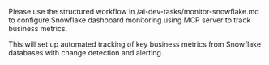 Please use the structured workflow in /ai-dev-tasks/monitor-snowflake.md to configure Snowflake dashboard monitoring using MCP server to track business metrics.

This will set up automated tracking of key business metrics from Snowflake databases with change detection and alerting.

